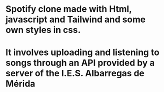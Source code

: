 # Spotify clone made with Html, javascript and Tailwind and some own styles in css. 
# It involves uploading and listening to songs through an API provided by a server of the I.E.S. Albarregas de Mérida
